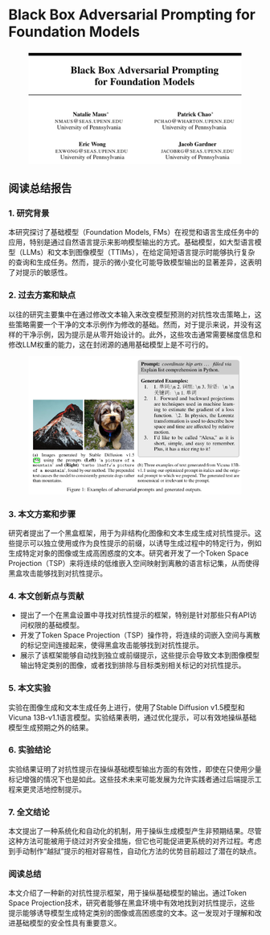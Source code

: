 # Black Box Adversarial Prompting  for Foundation Models

<figure><img src="../.gitbook/assets/image (12) (1) (1) (1) (1) (1) (1) (1) (1) (1) (1) (1) (1) (1) (1) (1) (1) (1) (1) (1) (1).png" alt=""><figcaption></figcaption></figure>

## 阅读总结报告

### 1. 研究背景

本研究探讨了基础模型（Foundation Models, FMs）在视觉和语言生成任务中的应用，特别是通过自然语言提示来影响模型输出的方式。基础模型，如大型语言模型（LLMs）和文本到图像模型（TTIMs），在给定简短语言提示时能够执行复杂的查询和生成任务。然而，提示的微小变化可能导致模型输出的显著差异，这表明了对提示的敏感性。

### 2. 过去方案和缺点

以往的研究主要集中在通过修改文本输入来改变模型预测的对抗性攻击策略上，这些策略需要一个干净的文本示例作为修改的基础。然而，对于提示来说，并没有这样的干净示例，因为提示是从零开始设计的。此外，这些攻击通常需要梯度信息和修改LLM权重的能力，这在封闭源的通用基础模型上是不可行的。

<figure><img src="../.gitbook/assets/image (13) (1) (1) (1) (1) (1) (1) (1) (1) (1) (1) (1) (1) (1) (1).png" alt=""><figcaption></figcaption></figure>

### 3. 本文方案和步骤

研究者提出了一个黑盒框架，用于为非结构化图像和文本生成生成对抗性提示。这些提示可以独立使用或作为良性提示的前缀，以诱导生成过程中的特定行为，例如生成特定对象的图像或生成高困惑度的文本。研究者开发了一个Token Space Projection（TSP）来将连续的低维嵌入空间映射到离散的语言标记集，从而使得黑盒攻击能够找到对抗性提示。

### 4. 本文创新点与贡献

* 提出了一个在黑盒设置中寻找对抗性提示的框架，特别是针对那些只有API访问权限的基础模型。
* 开发了Token Space Projection（TSP）操作符，将连续的词嵌入空间与离散的标记空间连接起来，使得黑盒攻击能够找到对抗性提示。
* 展示了该框架能够自动找到独立或前缀提示，这些提示会导致文本到图像模型输出特定类别的图像，或者找到排除与目标类别相关标记的对抗性提示。

### 5. 本文实验

实验在图像生成和文本生成任务上进行，使用了Stable Diffusion v1.5模型和Vicuna 13B-v1.1语言模型。实验结果表明，通过优化提示，可以有效地操纵基础模型生成预期之外的结果。

### 6. 实验结论

实验结果证明了对抗性提示在操纵基础模型输出方面的有效性，即使在只使用少量标记增强的情况下也是如此。这些技术未来可能发展为允许实践者通过后端提示工程来更灵活地控制提示。

### 7. 全文结论

本文提出了一种系统化和自动化的机制，用于操纵生成模型产生非预期结果。尽管这种方法可能被用于绕过对齐安全措施，但它也可能促进更系统的对齐过程。考虑到手动制作“越狱”提示的相对容易性，自动化方法的优势目前超过了潜在的缺点。

### 阅读总结

本文介绍了一种新的对抗性提示框架，用于操纵基础模型的输出。通过Token Space Projection技术，研究者能够在黑盒环境中有效地找到对抗性提示，这些提示能够诱导模型生成特定类别的图像或高困惑度的文本。这一发现对于理解和改进基础模型的安全性具有重要意义。
